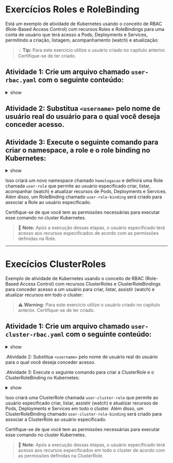 # Exercícios Roles e RoleBinding

Está um exemplo de atividade de Kubernetes usando o conceito de RBAC (Role-Based Access Control) com recursos Roles e RoleBindings para uma conta de usuário que terá acesso a Pods, Deployments e Services, permitindo a criação, listagem, acompanhamento (watch) e atualização:

> :bulb: **Tip:** Para este exercicio utilize o usuário criado no capitulo anterior. Certifique-se de ter criado.

## Atividade 1: Crie um arquivo chamado `user-rbac.yaml` com o seguinte conteúdo:

<details><summary>show</summary>
<p>

```yaml
apiVersion: v1
kind: Namespace
metadata:
  name: homologacao
---

apiVersion: rbac.authorization.k8s.io/v1
kind: Role
metadata:
  namespace: homologacao
  name: user-role
rules:
- apiGroups: [""]
  resources: ["pods", "deployments", "services"]
  verbs: ["create", "list", "watch", "update"]
---

apiVersion: rbac.authorization.k8s.io/v1
kind: RoleBinding
metadata:
  namespace: homologacao
  name: user-role-binding
roleRef:
  apiGroup: rbac.authorization.k8s.io
  kind: Role
  name: user-role
subjects:
- kind: User
  name: <username>  # Substitua <username> pelo nome de usuário do usuário real
```

</p>
</details>

## Atividade 2: Substitua `<username>` pelo nome de usuário real do usuário para o qual você deseja conceder acesso.

## Atividade 3: Execute o seguinte comando para criar o namespace, a role e o role binding no Kubernetes:

<details><summary>show</summary>
<p>

```bash
kubectl apply -f user-rbac.yaml
```

</p>
</details>

Isso criará um novo namespace chamado `homologacao` e definirá uma Role chamada `user-role` que permite ao usuário especificado criar, listar, acompanhar (watch) e atualizar recursos de Pods, Deployments e Services. Além disso, um RoleBinding chamado `user-role-binding` será criado para associar a Role ao usuário especificado.

Certifique-se de que você tem as permissões necessárias para executar esse comando no cluster Kubernetes.

> :memo: **Note:** Após a execução dessas etapas, o usuário especificado terá acesso aos recursos especificados de acordo com as permissões definidas na Role.


******


# Execícios ClusterRoles

Exemplo de atividade de Kubernetes usando o conceito de RBAC (Role-Based Access Control) com recursos ClusterRoles e ClusterRoleBindings para conceder acesso a um usuário para criar, listar, assistir (watch) e atualizar recursos em todo o cluster:

> :warning: **Warning:** Para este exercicio utilize o usuário criado no capitulo anterior. Certifique-se de ter criado.

## Atividade 1: Crie um arquivo chamado `user-cluster-rbac.yaml` com o seguinte conteúdo:

<details><summary>show</summary>
<p>

```yaml
apiVersion: rbac.authorization.k8s.io/v1
kind: ClusterRole
metadata:
  name: user-cluster-role
rules:
- apiGroups: [""]
  resources: ["pods", "deployments", "services"]
  verbs: ["create", "list", "watch", "update"]

---

apiVersion: rbac.authorization.k8s.io/v1
kind: ClusterRoleBinding
metadata:
  name: user-cluster-role-binding
roleRef:
  apiGroup: rbac.authorization.k8s.io
  kind: ClusterRole
  name: user-cluster-role
subjects:
- kind: User
  name: <username>  # Substitua <username> pelo nome de usuário do usuário real
```

</p>
</details>

.Atividade 2: Substitua `<username>` pelo nome de usuário real do usuário para o qual você deseja conceder acesso.

.Atividade 3: Execute o seguinte comando para criar a ClusterRole e o ClusterRoleBinding no Kubernetes:

<details><summary>show</summary>
<p>

```bash
kubectl apply -f user-cluster-rbac.yaml
```

</p>
</details>

Isso criará uma ClusterRole chamada `user-cluster-role` que permite ao usuário especificado criar, listar, assistir (watch) e atualizar recursos de Pods, Deployments e Services em todo o cluster. Além disso, um ClusterRoleBinding chamado `user-cluster-role-binding` será criado para associar a ClusterRole ao usuário especificado.

Certifique-se de que você tem as permissões necessárias para executar esse comando no cluster Kubernetes.

> :memo: **Note:** Após a execução dessas etapas, o usuário especificado terá acesso aos recursos especificados em todo o cluster de acordo com as permissões definidas na ClusterRole.